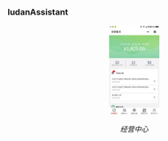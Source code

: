 <h3>ludanAssistant</h3>

<p align="center">
    <img src="https://github.com/sdh964230675/web-ui/blob/master/%E7%BB%8F%E8%90%A5%E6%A6%82%E5%86%B5.jpg" alt="Sample" width="20%" height="20%">
    <p align="center">
        <em>经营中心</em>
    </p>
</p>
